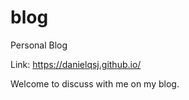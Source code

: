 blog
==============

Personal Blog

Link: https://danielqsj.github.io/

Welcome to discuss with me on my blog.
